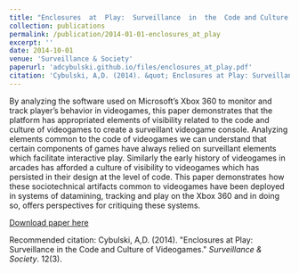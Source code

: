 ```yaml
---
title: "Enclosures  at  Play:  Surveillance  in  the  Code and Culture of Videogames"
collection: publications
permalink: /publication/2014-01-01-enclosures_at_play
excerpt: ''
date: 2014-10-01
venue: 'Surveillance & Society'
paperurl: 'adcybulski.github.io/files/enclosures_at_play.pdf'
citation: 'Cybulski, A,D. (2014). &quot; Enclosures at Play: Surveillance in the Code and Culture of Videogames &quot; <i>Surveillance & Society</i>. 12(3).'
---
```

By analyzing the software used on Microsoft’s Xbox 360 to monitor and track player’s behavior in videogames, this paper demonstrates that the platform has appropriated elements of visibility related to the code and culture of videogames to create a surveillant videogame console.  Analyzing elements common to the code of videogames we can understand that certain components of games have always relied on surveillant elements which facilitate interactive play. Similarly the early history of videogames in arcades has afforded a culture of visibility to videogames which has persisted in their design at the level of code.  This paper demonstrates how these sociotechnical artifacts common to videogames have been deployed in systems of datamining, tracking and play on the Xbox 360 and in doing so, offers perspectives for critiquing these systems.

[Download paper here](/files/enclosures_at_play.pdf)

Recommended citation: Cybulski, A,D. (2014). "Enclosures at Play: Surveillance in the Code and Culture of Videogames." <i> Surveillance & Society</i>. 12(3).
